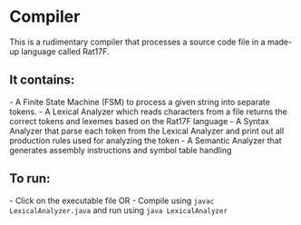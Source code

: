 # Compiler

This is a rudimentary compiler that processes a source code file in a made-up language called Rat17F.

<h2>It contains:</h2>
- A Finite State Machine (FSM) to process a given string into separate tokens.
- A Lexical Analyzer which reads characters from a file returns the correct tokens and lexemes based on the Rat17F language
- A Syntax Analyzer that parse each token from the Lexical Analyzer and print out all production rules used for analyzing the token
- A Semantic Analyzer that generates assembly instructions and symbol table handling

<h2>To run:</h2>
- Click on the executable file OR
- Compile using <code>javac LexicalAnalyzer.java</code> and run using <code>java LexicalAnalyzer</code>
